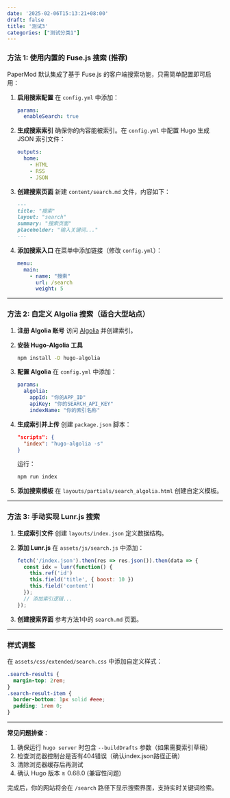 ```yaml
---
date: '2025-02-06T15:13:21+08:00'
draft: false
title: '测试3'
categories: ["测试分类1"]
---
```


### 方法 1: 使用内置的 Fuse.js 搜索 (推荐)

PaperMod 默认集成了基于 Fuse.js 的客户端搜索功能，只需简单配置即可启用：

1. **启用搜索配置**
   在 `config.yml` 中添加：
   ```yaml
   params:
     enableSearch: true
   ```

2. **生成搜索索引**
   确保你的内容能被索引。在 `config.yml` 中配置 Hugo 生成 JSON 索引文件：
   ```yaml
   outputs:
     home:
       - HTML
       - RSS
       - JSON
   ```

3. **创建搜索页面**
   新建 `content/search.md` 文件，内容如下：
   ```markdown
   ---
   title: "搜索"
   layout: "search"
   summary: "搜索页面"
   placeholder: "输入关键词..."
   ---
   ```

4. **添加搜索入口**
   在菜单中添加链接（修改 `config.yml`）：
   ```yaml
   menu:
     main:
       - name: "搜索"
         url: /search
         weight: 5
   ```

---

### 方法 2: 自定义 Algolia 搜索（适合大型站点）
1. **注册 Algolia 账号**
   访问 [Algolia](https://www.algolia.com/) 并创建索引。

2. **安装 Hugo-Algolia 工具**
   ```bash
   npm install -D hugo-algolia
   ```

3. **配置 Algolia**
   在 `config.yml` 中添加：
   ```yaml
   params:
     algolia:
       appId: "你的APP_ID"
       apiKey: "你的SEARCH_API_KEY"
       indexName: "你的索引名称"
   ```

4. **生成索引并上传**
   创建 `package.json` 脚本：
   ```json
   "scripts": {
     "index": "hugo-algolia -s"
   }
   ```
   运行：
   ```bash
   npm run index
   ```

5. **添加搜索模板**
   在 `layouts/partials/search_algolia.html` 创建自定义模板。

---

### 方法 3: 手动实现 Lunr.js 搜索
1. **生成索引文件**
   创建 `layouts/index.json` 定义数据结构。

2. **添加 Lunr.js**
   在 `assets/js/search.js` 中添加：
   ```javascript
   fetch('/index.json').then(res => res.json()).then(data => {
     const idx = lunr(function() {
       this.ref('id')
       this.field('title', { boost: 10 })
       this.field('content')
     });
     // 添加索引逻辑...
   });
   ```

3. **创建搜索界面**
   参考方法1中的 `search.md` 页面。

---

### 样式调整
在 `assets/css/extended/search.css` 中添加自定义样式：
```css
.search-results {
  margin-top: 2rem;
}
.search-result-item {
  border-bottom: 1px solid #eee;
  padding: 1rem 0;
}
```

---

**常见问题排查**：
1. 确保运行 `hugo server` 时包含 `--buildDrafts` 参数（如果需要索引草稿）
2. 检查浏览器控制台是否有404错误（确认index.json路径正确）
3. 清除浏览器缓存后再测试
4. 确认 Hugo 版本 ≥ 0.68.0 (兼容性问题)

完成后，你的网站将会在 `/search` 路径下显示搜索界面，支持实时关键词检索。
